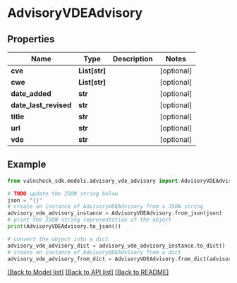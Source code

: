 # AdvisoryVDEAdvisory


## Properties

Name | Type | Description | Notes
------------ | ------------- | ------------- | -------------
**cve** | **List[str]** |  | [optional] 
**cwe** | **List[str]** |  | [optional] 
**date_added** | **str** |  | [optional] 
**date_last_revised** | **str** |  | [optional] 
**title** | **str** |  | [optional] 
**url** | **str** |  | [optional] 
**vde** | **str** |  | [optional] 

## Example

```python
from vulncheck_sdk.models.advisory_vde_advisory import AdvisoryVDEAdvisory

# TODO update the JSON string below
json = "{}"
# create an instance of AdvisoryVDEAdvisory from a JSON string
advisory_vde_advisory_instance = AdvisoryVDEAdvisory.from_json(json)
# print the JSON string representation of the object
print(AdvisoryVDEAdvisory.to_json())

# convert the object into a dict
advisory_vde_advisory_dict = advisory_vde_advisory_instance.to_dict()
# create an instance of AdvisoryVDEAdvisory from a dict
advisory_vde_advisory_from_dict = AdvisoryVDEAdvisory.from_dict(advisory_vde_advisory_dict)
```
[[Back to Model list]](../README.md#documentation-for-models) [[Back to API list]](../README.md#documentation-for-api-endpoints) [[Back to README]](../README.md)


